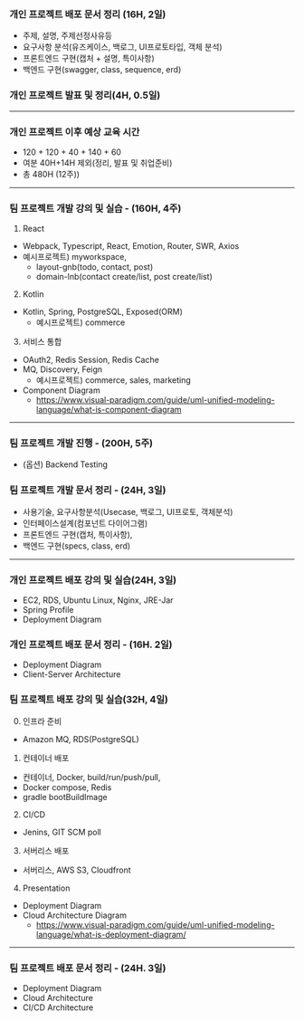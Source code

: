 ### 개인 프로젝트 배포 문서 정리 (16H, 2일)
- 주제, 설명, 주제선정사유등
- 요구사항 분석(유즈케이스, 백로그, UI프로토타입, 객체 분석)
- 프론트엔드 구현(캡처 + 설명, 특이사항)
- 백엔드 구현(swagger, class, sequence, erd)

### 개인 프로젝트 발표 및 정리(4H, 0.5일)

---

### 개인 프로젝트 이후 예상 교육 시간

- 120 + 120 + 40 + 140 + 60
- 여분 40H+14H 제외(정리, 발표 및 취업준비)
- 총 480H (12주))

---

### 팀 프로젝트 개발 강의 및 실습 - (160H, 4주)

1. React

- Webpack, Typescript, React, Emotion, Router, SWR, Axios
- 예시프로젝트) myworkspace, 
    - layout-gnb(todo, contact, post)
    - domain-lnb(contact create/list, post create/list)

2. Kotlin

- Kotlin, Spring, PostgreSQL, Exposed(ORM)
    - 예시프로젝트) commerce

3. 서비스 통합

- OAuth2, Redis Session, Redis Cache
- MQ, Discovery, Feign
    - 예시프로젝트) commerce, sales, marketing
- Component Diagram
    - https://www.visual-paradigm.com/guide/uml-unified-modeling-language/what-is-component-diagram

---

### 팀 프로젝트 개발 진행 - (200H, 5주)
- (옵션) Backend Testing

### 팀 프로젝트 개발 문서 정리 - (24H, 3일)
- 사용기술, 요구사항분석(Usecase, 백로그, UI프로토, 객체분석)
- 인터페이스설계(컴포넌트 다이어그램)
- 프론트엔드 구현(캡처, 특이사항), 
- 백엔드 구현(specs, class, erd)

---

### 개인 프로젝트 배포 강의 및 실습(24H, 3일)

- EC2, RDS, Ubuntu Linux, Nginx, JRE-Jar
- Spring Profile
- Deployment Diagram

### 개인 프로젝트 배포 문서 정리 - (16H. 2일)
- Deployment Diagram
- Client-Server Architecture

### 팀 프로젝트 배포 강의 및 실습(32H, 4일)
0. 인프라 준비
- Amazon MQ, RDS(PostgreSQL)
1. 컨테이너 배포
- 컨테이너, Docker, build/run/push/pull, 
- Docker compose, Redis
- gradle bootBuildImage
2. CI/CD
- Jenins, GIT SCM poll
3. 서버리스 배포
- 서버리스, AWS S3, Cloudfront
4. Presentation
- Deployment Diagram
- Cloud Architecture Diagram
    - https://www.visual-paradigm.com/guide/uml-unified-modeling-language/what-is-deployment-diagram/

---

### 팀 프로젝트 배포 문서 정리 - (24H. 3일)
- Deployment Diagram
- Cloud Architecture
- CI/CD Architecture